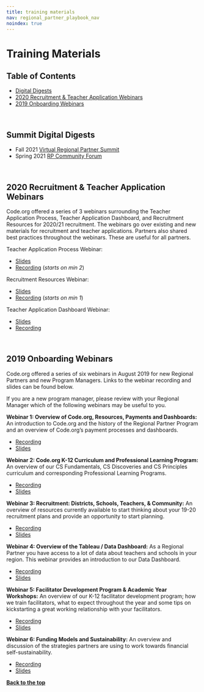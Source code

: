 ```yaml
---
title: training materials
nav: regional_partner_playbook_nav
noindex: true
---
```

<a id="top"></a>

# Training Materials

## Table of Contents

- [Digital Digests](#digest)
- [2020 Recruitment & Teacher Application Webinars](#recruitment)
- [2019 Onboarding Webinars](#onboarding)


<a id="digest"></a>
<br/>
## Summit Digital Digests

- Fall 2021 [Virtual Regional Partner Summit](bit.ly/VirtualRPSummit2021)
- Spring 2021 [RP Community Forum](http://bit.ly/RPSpringForum)

<a id="recruitment"></a>
<br/>
## 2020 Recruitment & Teacher Application Webinars
Code.org offered a series of 3 webinars surrounding the Teacher Application Process, Teacher Application Dashboard, and Recruitment Resources for 2020/21 recruitment. The webinars go over existing and new materials for recruitment and teacher applications. Partners also shared best practices throughout the webinars. These are useful for all partners.

Teacher Application Process Webinar:

 - [Slides](https://drive.google.com/file/d/1m2V0WlfDGANaTypN6STaSaBeBYQ1VL7l/view?usp=sharing)
 - [Recording](https://code.zoom.us/recording/play/u9K9BtAgtCnDTLDZn2QJDZrlJA9EnbtH9Pya79_TSg3QqitgvyAlWkMuOby7q7nY?continueMode=true) (*starts on min 2*)

Recruitment Resources Webinar:

- [Slides](https://drive.google.com/file/d/1eHKBH9q9UspDBctCEHRYWVrbw9uShVLT/view?usp=sharing)
- [Recording](https://code.zoom.us/recording/play/ab3WWU3FTbR51Im_CpWYV8MT8NkdpYfISooDomp7BswVl9Pn4vNIBM-XWMj5xfuj?continueMode=true) (*starts on min 1*)

Teacher Application Dashboard Webinar:

- [Slides](https://drive.google.com/file/d/1NfSvyMciFL5rwXXzImeaxzP0h_2ekpUy/view?usp=sharing)
- [Recording](https://code.zoom.us/recording/play/rkGA2vdcv_6oKdYwv_dMKKm1Ahpt71x3ayR_cr0aDglk4Z9o2Ctk-mPnzAP9uste?continueMode=true)


<a id="onboarding"></a>
<br/>
## 2019 Onboarding Webinars

Code.org offered a series of six webinars in August 2019 for new Regional Partners and new Program Managers. Links to the webinar recording and slides can be found below.

If you are a new program manager, please review with your Regional Manager which of the following webinars may be useful to you.

**Webinar 1: Overview of Code.org, Resources, Payments and Dashboards:**
An introduction to Code.org and the history of the Regional Partner Program and an overview of Code.org’s payment processes and dashboards.

- [Recording](https://code.zoom.us/recording/share/hIc8oeKrgnWigAiExqw-u0rJb6l2bsKt082YhK2ShP6wIumekTziMw)
- [Slides](https://drive.google.com/open?id=1_KG7oS-j_9vd2WvwUvlo3-LXz2eFGKvv)

**Webinar 2: Code.org K-12 Curriculum and Professional Learning Program:**
An overview of our CS Fundamentals, CS Discoveries and CS Principles curriculum and corresponding Professional Learning Programs.

- [Recording](https://code.zoom.us/recording/share/wR3z9XomsDdAg3IMrbM76TF3bujE13MFLBcET12JOLSwIumekTziMw)
- [Slides](https://drive.google.com/open?id=1sl7d_Waw-pK8zsDYcw7e5f_uKs6iMXlN)

**Webinar 3: Recruitment: Districts, Schools, Teachers, & Community:**
An overview of resources currently available to start thinking about your 19-20 recruitment plans and provide an opportunity to start planning.

- [Recording](https://code.zoom.us/recording/share/4ZzoAn-1MGkHx8_WFPJAerHYGbIjU_4PvZx0kZkPLs2wIumekTziMw)
- [Slides](https://drive.google.com/open?id=1gfEVQmGaT7l0qP8xMKJLR_gAGYkRaC7n)

**Webinar 4: Overview of the Tableau / Data Dashboard:**
As a Regional Partner you have access to a lot of data about teachers and schools in your region. This webinar provides an introduction to our Data Dashboard.

- [Recording](https://code.zoom.us/recording/share/TVYfXDZpJHs8j9a6zPSfEyOppfGMGfwO7xrS_SHIK5-wIumekTziMw)
- [Slides](https://drive.google.com/open?id=1y5uJc0peiLUjGT6eqjmrMnUqsofRVyHR)

**Webinar 5: Facilitator Development Program & Academic Year Workshops:**
An overview of our K-12 facilitator development program; how we train facilitators, what to expect throughout the year and some tips on kickstarting a great working relationship with your facilitators.

- [Recording](https://code.zoom.us/recording/share/5x4fk6jdK7CETmFKdOHOlKwKvbR_fn1g-IwJPiwhvPSwIumekTziMw)
- [Slides](https://drive.google.com/open?id=1QYN7ARLvmI5GRhkNlt5en5l0JbYpD_5a)

**Webinar 6: Funding Models and Sustainability:**
An overview and discussion of the strategies partners are using to work towards financial self-sustainability.

- [Recording](https://code.zoom.us/recording/share/xjfuWuyIFb9jQqhcInksdGMKrVgKL-fIwSwfE3M6AS0)
- [Slides](https://drive.google.com/open?id=1x2VY8aKtOD8TgwGdYehrxxam_rjN6DKB)


[**Back to the top**](#top)
<br/>
